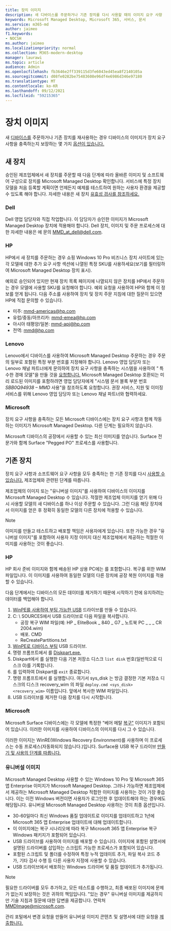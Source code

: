 ```yaml
---
title: 장치 이미지
description: 새 디바이스를 주문하거나 기존 장치를 다시 사용할 때의 이미지 요구 사항
keywords: Microsoft Managed Desktop, Microsoft 365, 서비스, 문서
ms.service: m365-md
author: jaimeo
f1.keywords:
- NOCSH
ms.author: jaimeo
ms.localizationpriority: normal
ms.collection: M365-modern-desktop
manager: laurawi
ms.topic: article
audience: Admin
ms.openlocfilehash: fb3646e2ff339115d3fe6043ed45ea8f2140105a
ms.sourcegitcommit: d08fe0282be75483608e96df4e6986d346e97180
ms.translationtype: MT
ms.contentlocale: ko-KR
ms.lasthandoff: 09/12/2021
ms.locfileid: "59215365"
---
```

# <a name="device-images"></a>장치 이미지


새 [디바이스를](#new-devices) 주문하거나 [](#existing-devices) 기존 장치를 재사용하는 경우 디바이스의 이미지가 장치 요구 사항을 충족하는지 보장하는 몇 가지 [옵션이 있습니다.](device-requirements.md#check-hardware-requirements)

## <a name="new-devices"></a>새 장치
승인된 제조업체에서 새 [](device-requirements.md#minimum-requirements)장치를 주문할 때 다음 단계에 따라 올바른 이미지 및 소프트웨어 구성으로 장치를 Microsoft Managed Desktop 확인합니다. 서비스에 특정 장치 모델을 처음 등록할 계획이면 언제든지 예제를 테스트하여 원하는 사용자 환경을 제공할 수 있도록 해야 합니다. 자세한 내용은 새 장치 [유효성 검사를 참조하세요.](/microsoft-365/managed-desktop/get-started/validate-device)

### <a name="dell"></a>Dell
Dell 영업 담당자와 직접 작업합니다. 이 담당자가 승인한 이미지가 Microsoft Managed Desktop 장치에 적용해야 합니다. Dell 장치, 이미지 및 주문 프로세스에 대한 자세한 내용은 에 문의 MMD_at_dell@dell.com.

### <a name="hp"></a>HP 
HP에서 새 장치를 주문하는 경우 쇼핑 Windows 10 Pro 비즈니스 장치 사이트에 있는 각 모델에 [](https://www.microsoft.com/windowsforbusiness/view-all-devices#view-all-filter) 대한 추가 요구 사항 섹션에 나열된 특정 SKU를 사용하세요(보기를 필터링하여 Microsoft Managed Desktop 장치 표시).

예외로 승인되어 있지만 현재 장치 목록 페이지에 나열되지 않은 장치를 HP에서 주문하는 경우 모델에 사용할 SKU를 요청해야 합니다. [](customizing.md) 예외 요청을 사용하여 HP와 함께 이 정보를 얻게 됩니다. 다음 주소를 사용하여 장치 및 장치 주문 지침에 대한 질문이 있으면 HP에 직접 문의할 수 있습니다.
 
- 미주: mmd-americas@hp.com
- 유럽/중동/아프리카: mmd-emea@hp.com
- 아시아 태평양/일본: mmd-apj@hp.com
- 전역: mmd@hp.com

### <a name="lenovo"></a>Lenovo
Lenovo에서 디바이스를 사용하여 Microsoft Managed Desktop 주문하는 경우 주문의 일부로 포함된 특정 부분 번호를 지정해야 합니다. Lenovo 영업 담당자 또는 Lenovo 채널 파트너에게 문의하여 장치 요구 사항을 충족하는 시스템을 사용하여 *"* 특수한 경매 모델"을 만들 것을 [요청합니다.](device-requirements.md#minimum-requirements) Microsoft Managed Desktop 호환되는 미리 로드된 이미지를 포함하려면 영업 담당자에게 "시스템 문서 블록 부분 번호 *SBB0Q94938 – MMD* 사용"을 참조하도록 요청합니다. 권장 서비스, 지원 및 이미징 서비스를 위해 Lenovo 영업 담당자 또는 Lenovo 채널 파트너와 협력하세요.

### <a name="microsoft"></a>Microsoft
장치 요구 사항을 충족하는 모든 Microsoft 디바이스에는 장치 요구 사항과 함께 작동하는 이미지가 Microsoft Managed Desktop. 다른 단계는 필요하지 않습니다.

Microsoft 디바이스의 공장에서 사용할 수 있는 최신 이미지를 얻습니다. Surface 전문가와 함께 Surface "Pegged PO" 프로세스를 사용합니다.

## <a name="existing-devices"></a>기존 장치

장치 요구 사항과 소프트웨어 요구 사항을 [](device-requirements.md#minimum-requirements) 모두 충족하는 한 기존 장치를 다시 [사용할 수 있습니다.](device-requirements.md#installed-software) 제조업체와 관련된 단계를 따릅니다.

제조업체의 이미지 또는 "유니버설 이미지"를 사용하여 디바이스의 이미지를 Microsoft Managed Desktop 수 있습니다. 적절한 제조업체 이미지를 얻기 위해 다시 [](#new-devices) 사용할 모델의 새 디바이스를 하나 이상 주문할 수 있습니다. 그런 다음 해당 장치에서 이미지를 얻은 후 정확히 동일한 모델의 다른 장치에 적용할 수 있습니다.

> [!NOTE]
> 이미지를 만들고 테스트하고 배포할 책임은 사용자에게 있습니다. 또한 가능한 경우 "유니버설 이미지"를 포함하여 사용자 지정 이미지 대신 제조업체에서 제공하는 적절한 이미지를 사용하는 것이 좋습니다.

### <a name="hp"></a>HP

HP 회사 준비 이미지와 함께 배송된 HP 상용 PC에는 를 포함합니다. 복구를 위한 WIM 파일입니다. 이 이미지를 사용하여 동일한 모델의 다른 장치에 공장 복원 이미지를 적용할 수 있습니다.

다음 단계에서는 디바이스의 모든 데이터를 제거하기 때문에 시작하기 전에 유지하려는 데이터를 백업해야 합니다.

1. [WinPE를 사용하여 부팅 가능한 USB](/windows-hardware/manufacture/desktop/winpe-create-usb-bootable-drive) 드라이브를 만들 수 있습니다.
2. C: \\ SOURCES에서 USB 드라이브로 다음 파일을 복사합니다.
    - 공장 복구 WIM 파일(예: HP \_ EliteBook \_ 840 \_ G7 \_ 노트북 PC \_ \_ \_ CR 2004.wim)
    - 배포. CMD
    - ReCreatePartitions.txt
3. [WinPE로 디바이스 부팅](https://store.hp.com/us/en/tech-takes/how-to-boot-from-usb-drive-on-windows-10-pcs) USB 드라이브.
4. 명령 프롬프트에서 를 [Diskpart.exe. ](/windows-server/administration/windows-commands/diskpart#additional-references)
5. Diskpart에서 를 실행한 다음 기본 저장소 디스크 `list disk` 번호(일반적으로 디스크 0)를 기록합니다.
6. 를 입력하여 Diskpart를 `exit` 종료합니다.
7. 명령 프롬프트에서 를 실행합니다. 여기서 sys_disk 는 방금 결정한 기본 저장소 디스크의 디스크 recovery_wim 의 파일 `deploy.cmd <sys_disk> <recovery_wim>` 이름입니다.   앞에서 복사한 WIM 파일입니다.
8. USB 드라이브를 제거한 다음 장치를 다시 시작합니다.

### <a name="microsoft"></a>Microsoft 

Microsoft Surface 디바이스에는 각 모델에 특정한 "베어 메탈 [복구"](https://support.microsoft.com/en-us/surfacerecoveryimage) 이미지가 포함되어 있습니다. 이러한 이미지를 사용하여 디바이스의 이미지를 다시 그 수 있습니다.

이러한 이미지는 WinRE(Windows Recovery Environment)를 사용하며 이 프로세스는 수동 프로세스(자동화되지 않습니다.)입니다. Surface용 USB 복구 드라이브 [만들기 및 사용의 단계를 따릅니다.](https://support.microsoft.com/surface/creating-and-using-a-usb-recovery-drive-for-surface-677852e2-ed34-45cb-40ef-398fc7d62c07)


### <a name="universal-image"></a>유니버설 이미지
Microsoft Managed Desktop 사용할 수 있는 Windows 10 Pro 및 Microsoft 365 앱 Enterprise 이미지가 Microsoft Managed Desktop. 그러나 가능하면 제조업체에서 제공하는 Microsoft Managed Desktop 적합한 이미지를 사용하는 것이 가장 좋습니다. 이는 이전 Windows 버전이면 사용자가 로그인한 후 업데이트해야 하는 경우에도 해당됩니다. 유니버설 Microsoft Managed Desktop 사용하는 것이 최종 옵션입니다.

- 30-60일마다 최신 Windows 품질 업데이트로 이미지를 업데이트하고 1년에 Microsoft 365 앱 Enterprise 업데이트에 대해 업데이트합니다.
- 이 이미지에는 복구 시나리오에 따라 복구 Microsoft 365 앱 Enterprise 복구 Windows 패키지가 포함되어 있습니다.
- USB 드라이브를 사용하여 이미지를 배포할 수 있습니다. 이미지에 포함된 설명서에 설명된 드라이버를 삽입하는 스크립트 가능한 프로세스가 포함되어 있습니다.
- 포함된 스크립트 및 폴더를 수정하여 특정 누적 업데이트 추가, 파일 복사 코드 추가, 기타 검사 수행 등 다른 사용자 지정에 사용할 수 있습니다.
- USB 드라이브에서 배포하는 Windows 드라이버 및 품질 업데이트가 추가됩니다.

> [!NOTE]
> 필요한 드라이버를 모두 추가하고, 모든 테스트를 수행하고, 최종 배포된 이미지에 문제가 없는지 보장하는 것은 귀하의 책임입니다. "있는 경우" 유니버설 이미지를 제공하지만 기술 지침과 질문에 대한 답변을 제공합니다. 연락처 MMDImage@microsoft.com.

관리 포털에서 변경 요청을 만들어 유니버설 이미지 콘텐츠 및 설명서에 대한 요청을 [제출합니다.](../get-started/access-admin-portal.md)



